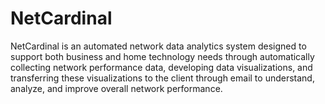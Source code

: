 # NetCardinal
NetCardinal is an automated network data analytics system designed to support both business and home technology needs through automatically collecting network performance data, developing data visualizations, and transferring these visualizations to the client through email to understand, analyze, and improve overall network performance.
